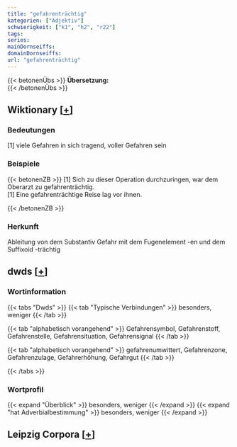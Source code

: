 ```yaml
---
title: "gefahrenträchtig"
kategorien: ["Adjektiv"]
schwierigkeit: ["k1", "h2", "r22"]
tags:
series:
mainDornseiffs:
domainDornseiffs:
url: "gefahrenträchtig"
---
```


{{< betonenÜbs >}}
**Übersetzung:**  
{{< /betonenÜbs >}}

## Wiktionary [[+](https://de.wiktionary.org/wiki/gefahrenträchtig)]

### Bedeutungen
[1] viele Gefahren in sich tragend, voller Gefahren sein  

### Beispiele
{{< betonenZB >}}
[1] Sich zu dieser Operation durchzuringen, war dem Oberarzt zu gefahrenträchtig.  
[1] Eine gefahrenträchtige Reise lag vor ihnen.  

{{< /betonenZB >}}
### Herkunft
Ableitung von dem Substantiv Gefahr mit dem Fugenelement -en und dem Suffixoid -trächtig  



## dwds [[+](https://www.dwds.de/wb/gefahrenträchtig)]

### Wortinformation
{{< tabs "Dwds" >}}
{{< tab "Typische Verbindungen" >}}
besonders, weniger
{{< /tab >}}

{{< tab "alphabetisch vorangehend" >}}
Gefahrensymbol, Gefahrenstoff, Gefahrenstelle, Gefahrensituation, Gefahrensignal
{{< /tab >}}

{{< tab "alphabetisch vorangehend" >}}
gefahrenumwittert, Gefahrenzone, Gefahrenzulage, Gefahrerhöhung, Gefahrgut
{{< /tab >}}

{{< /tabs >}}

### Wortprofil
{{< expand "Überblick" >}} besonders, weniger {{< /expand >}}
{{< expand "hat Adverbialbestimmung" >}} besonders, weniger {{< /expand >}}

## Leipzig Corpora [[+](https://corpora.uni-leipzig.de/en/res?word=gefahrenträchtig&corpusId=deu_newscrawl-public_2018)]

